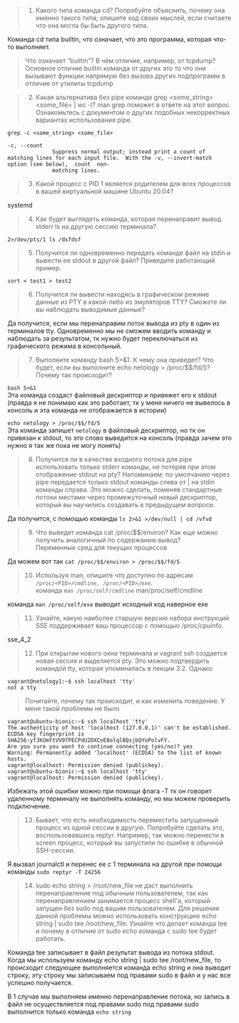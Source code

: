 > 1) Какого типа команда cd? Попробуйте объяснить, почему она именно такого типа; опишите ход своих мыслей, если считаете что она могла бы быть другого типа.  

Команда cd типа builtin, что означает, что это программа, которая что-то выполняет.  

> Что означает “builtin”? В чём отличие, например, от tcpdump?
Основное отличие builtin команда от других это то что они вызывают функции напрямую без вызова других подпрограмм в отличие от утилиты tcpdump


> 2) Какая альтернатива без pipe команде grep <some_string> <some_file> | wc -l? man grep поможет в ответе на этот вопрос. 
>Ознакомьтесь с документом о других подобных некорректных вариантах использования pipe.  

`grep -c <some_string> <some_file>`
```
-c, --count
              Suppress normal output; instead print a count of matching lines for each input file.  With the -v, --invert-match option (see below),  count  non-
              matching lines.
```

> 3) Какой процесс с PID 1 является родителем для всех процессов в вашей виртуальной машине Ubuntu 20.04?  

systemd  

> 4) Как будет выглядеть команда, которая перенаправит вывод stderr ls на другую сессию терминала?  

`2>/dev/pts/1 ls /dsfdsf`  

> 5) Получится ли одновременно передать команде файл на stdin и вывести ее stdout в другой файл? Приведите работающий пример.  

`sort < test1 > test2`  

> 6) Получится ли вывести находясь в графическом режиме данные из PTY в какой-либо из эмуляторов TTY? Сможете ли вы наблюдать выводимые данные?  

Да получится, если мы перенаправим поток вывода из pty в один из терминалов tty. Одновременно мы не сможем вводить команду и наблюдать за результатом, тк нужно будет переключаться из графического режима в консольный.  


> 7) Выполните команду bash 5>&1. К чему она приведет? Что будет, если вы выполните echo netology > /proc/$$/fd/5? Почему так происходит?  

`bash 5>&1`  
Эта команда создаст файловый дескриптор и привяжет его к stdout (правда я не понимаю как это работает, тк у меня ничего не вывелось в консоль и эта команда не отображается в истории)  

`echo netology > /proc/$$/fd/5`  
Эта команда запишет `netology` в файловый дескриптор, но тк он привязан к stdout, то это слово выведится на консоль (правда зачем это нужно я так же пока не могу понять)  

> 8) Получится ли в качестве входного потока для pipe использовать только stderr команды, не потеряв при этом отображение stdout на pty? Напоминаем: по умолчанию через pipe передается только stdout команды слева от | на stdin команды справа. Это можно сделать, поменяв стандартные потоки местами через промежуточный новый дескриптор, который вы научились создавать в предыдущем вопросе.  

Да получится, с помощью команды `ls 2>&1 >/dev/null | cd /vfvd`

> 9) Что выведет команда cat /proc/$$/environ? Как еще можно получить аналогичный по содержанию вывод?  
Переменные сред для текущих процессов   

Да можем вот так `cat /proc/$$/environ > /proc/$$/fd/5`  


> 10) Используя man, опишите что доступно по адресам `/proc/<PID>/cmdline, /proc/<PID>/exe`.  
команда `man /proc/self/cmdline`
man/proc/self/cmdline

команда  `man /proc/self/exe`
выводит исходный код наверное exe

> 11) Узнайте, какую наиболее старшую версию набора инструкций SSE поддерживает ваш процессор с помощью /proc/cpuinfo.  

sse_4_2

> 12) При открытии нового окна терминала и vagrant ssh создается новая сессия и выделяется pty. Это можно подтвердить командой tty, которая упоминалась в лекции 3.2. 
> Однако:
```
vagrant@netology1:~$ ssh localhost 'tty'
not a tty
```
>Почитайте, почему так происходит, и как изменить поведение.
У меня такой проблемы не было
```
vagrant@ubuntu-bionic:~$ ssh localhost 'tty'
The authenticity of host 'localhost (127.0.0.1)' can't be established.
ECDSA key fingerprint is SHA256:yfJKUmYtVV97PECPdU2DXCnE8olqlBQsjbQYoPolvFY.
Are you sure you want to continue connecting (yes/no)? yes
Warning: Permanently added 'localhost' (ECDSA) to the list of known hosts.
vagrant@localhost: Permission denied (publickey).
vagrant@ubuntu-bionic:~$ ssh localhost 'tty'
vagrant@localhost: Permission denied (publickey).
```
Избежать этой ошибки можно при помощи флага -T тк он говорит удаленному терминалу не выполнять команду, но мы можем проверить подключение.

> 13) Бывает, что есть необходимость переместить запущенный процесс из одной сессии в другую. Попробуйте сделать это, воспользовавшись reptyr. 
>Например, так можно перенести в screen процесс, который вы запустили по ошибке в обычной SSH-сессии.

Я вызвал journalctl и перенес ее с 1 терминала на другой при помощи команды `sudo reptyr -T 24256`

> 14) sudo echo string > /root/new_file не даст выполнить перенаправление под обычным пользователем, так как перенаправлением занимается процесс shell'а,
> который запущен без sudo под вашим пользователем. Для решения данной проблемы можно использовать конструкцию echo string | sudo tee /root/new_file.
>  Узнайте что делает команда tee и почему в отличие от sudo echo команда с sudo tee будет работать.

Команда tee записывает в файл результат вывода из потока stdout. Когда мы используем команду echo string | sudo tee /root/new_file, то происходит следующее выполняется команда echo string и она выводит строку, эту строку мы записываем под правами sudo в файл и у нас все успешно получается. 

В 1 случае мы выполняем именно перенаправление потока, но запись в файл не осуществляется под правами sudo под правами sudo выполнится только команда  `echo string`
